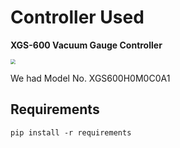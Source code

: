 # Controller Used	

**XGS-600 Vacuum Gauge Controller** 

<img src="C:\Users\ryzen5\Desktop\pressure_reader\xgs-600.jpg" style="zoom:50%;" />

We had Model No. XGS600H0M0C0A1



## Requirements

```shell
pip install -r requirements
```

